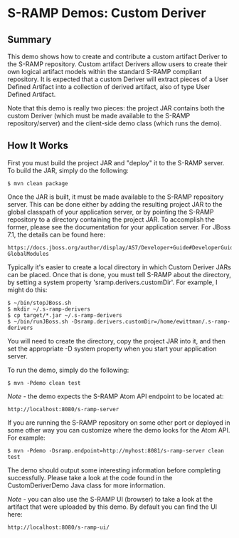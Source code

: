 # S-RAMP Demos: Custom Deriver

## Summary

This demo shows how to create and contribute a custom artifact Deriver to the S-RAMP
repository.  Custom artifact Derivers allow users to create their own logical artifact
models within the standard S-RAMP compliant repository.  It is expected that a custom
Deriver will extract pieces of a User Defined Artifact into a collection of derived
artifact, also of type User Defined Artifact.

Note that this demo is really two pieces:  the project JAR contains both the custom
Deriver (which must be made available to the S-RAMP repository/server) and the 
client-side demo class (which runs the demo).

## How It Works

First you must build the project JAR and "deploy" it to the S-RAMP server.  To 
build the JAR, simply do the following:

    $ mvn clean package

Once the JAR is built, it must be made available to the S-RAMP repository server.  This
can be done either by adding the resulting project JAR to the global classpath of your
application server, or by pointing the S-RAMP repository to a directory containing the
project JAR.  To accomplish the former, please see the documentation for your 
application server.  For JBoss 7.1, the details can be found here:

    https://docs.jboss.org/author/display/AS7/Developer+Guide#DeveloperGuide-GlobalModules

Typically it's easier to create a local directory in which Custom Deriver JARs can be
placed.  Once that is done, you must tell S-RAMP about the directory, by setting a 
system property 'sramp.derivers.customDir'.  For example, I might do this:

    $ ~/bin/stopJBoss.sh
    $ mkdir ~/.s-ramp-derivers
    $ cp target/*.jar ~/.s-ramp-derivers
    $ ~/bin/runJBoss.sh -Dsramp.derivers.customDir=/home/ewittman/.s-ramp-derivers

You will need to create the directory, copy the project JAR into it, and then set the
appropriate -D system property when you start your application server.

To run the demo, simply do the following:

	$ mvn -Pdemo clean test

*Note* - the demo expects the S-RAMP Atom API endpoint to be located at:

	http://localhost:8080/s-ramp-server

If you are running the S-RAMP repository on some other port or deployed in some other way
you can customize where the demo looks for the Atom API.  For example:

	$ mvn -Pdemo -Dsramp.endpoint=http://myhost:8081/s-ramp-server clean test

The demo should output some interesting information before completing successfully.  Please
take a look at the code found in the CustomDeriverDemo Java class for more information.

*Note* - you can also use the S-RAMP UI (browser) to take a look at the artifact that were
uploaded by this demo.  By default you can find the UI here:

	http://localhost:8080/s-ramp-ui/
